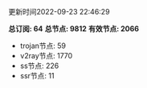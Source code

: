 更新时间2022-09-23 22:46:29

**总订阅: 64**
**总节点: 9812**
**有效节点: 2066**
- trojan节点: 59
- v2ray节点: 1770
- ss节点: 226
- ssr节点: 11

